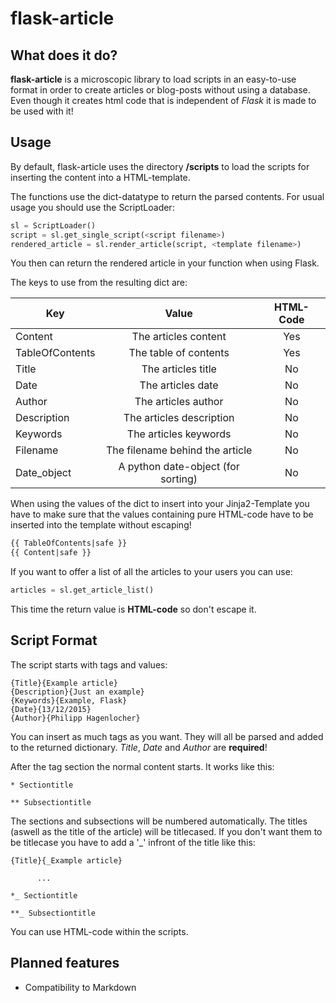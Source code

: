 # flask-article

## What does it do?

**flask-article** is a microscopic library to load scripts in an easy-to-use format in order to create articles or blog-posts without using a database. Even though it creates html code that is independent of *Flask* it is made to be used with it!

## Usage

By default, flask-article uses the directory **/scripts** to load the scripts for inserting the content into a HTML-template.

The functions use the dict-datatype to return the parsed contents.
For usual usage you should use the ScriptLoader:
```python
sl = ScriptLoader()
script = sl.get_single_script(<script filename>)
rendered_article = sl.render_article(script, <template filename>)
```
You then can return the rendered article in your function when using Flask.

The keys to use from the resulting dict are:

| Key            | Value                               | HTML-Code  |
| -------------- |:-----------------------------------:| :--------: |
| Content        | The articles content                | Yes        |
| TableOfContents| The table of contents               | Yes        |
| Title          | The articles title                  | No         | 
| Date           | The articles date                   | No         | 
| Author         | The articles author                 | No         | 
| Description    | The articles description            | No         | 
| Keywords       | The articles keywords               | No         | 
| Filename       | The filename behind the article     | No         | 
| Date_object    | A python date-object (for sorting)  | No         | 

When using the values of the dict to insert into your Jinja2-Template you have to make sure that the values containing pure HTML-code have to be inserted into the template without escaping!
```HTML
{{ TableOfContents|safe }}		
{{ Content|safe }}
```
If you want to offer a list of all the articles to your users you can use:
```python
articles = sl.get_article_list()
```
This time the return value is **HTML-code** so don't escape it.

## Script Format

The script starts with tags and values:
```
{Title}{Example article}
{Description}{Just an example}
{Keywords}{Example, Flask}
{Date}{13/12/2015}
{Author}{Philipp Hagenlocher}
```
You can insert as much tags as you want. They will all be parsed and added to the returned dictionary. *Title*, *Date* and *Author* are **required**!

After the tag section the normal content starts. It works like this:
```
* Sectiontitle

** Subsectiontitle
```
The sections and subsections will be numbered automatically. The titles (aswell as the title of the article) will be titlecased. If you don't want them to be titlecase you have to add a '_' infront of the title like this:
```
{Title}{_Example article}

      ...

*_ Sectiontitle

**_ Subsectiontitle
```

You can use HTML-code within the scripts.

## Planned features

* Compatibility to Markdown
